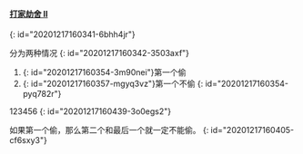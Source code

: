 #### [打家劫舍 II](https://leetcode-cn.com/problems/house-robber-ii/)
{: id="20201217160341-6bhh4jr"}

分为两种情况
{: id="20201217160342-3503axf"}

1. {: id="20201217160354-3m90nei"}第一个偷
2. {: id="20201217160357-mgyq3vz"}第一个不偷
{: id="20201217160354-pyq782r"}

123456
{: id="20201217160439-3o0egs2"}

如果第一个偷，那么第二个和最后一个就一定不能偷。
{: id="20201217160405-cf6sxy3"}

